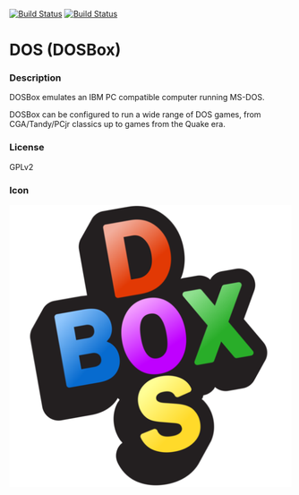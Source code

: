 [![Build Status](https://travis-ci.org/kodi-game/game.libretro.dosbox.svg?branch=master)](https://travis-ci.org/kodi-game/game.libretro.dosbox)
[![Build Status](https://ci.appveyor.com/api/projects/status/github/kodi-game/game.libretro.dosbox?svg=true)](https://ci.appveyor.com/project/kodi-game/game-libretro-dosbox)

# DOS (DOSBox)

### Description
DOSBox emulates an IBM PC compatible computer running MS-DOS.

DOSBox can be configured to run a wide range of DOS games, from CGA/Tandy/PCjr classics up to games from the Quake era.

### License
GPLv2

### Icon

![Icon](game.libretro.dosbox/resources/icon.png)


